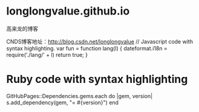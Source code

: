 # longlongvalue.github.io
高来龙的博客

CNDS博客地址：http://blog.csdn.net/longlongvalue
// Javascript code with syntax highlighting.
var fun = function lang(l) {
  dateformat.i18n = require('./lang/' + l)
  return true;
}

# Ruby code with syntax highlighting
GitHubPages::Dependencies.gems.each do |gem, version|
  s.add_dependency(gem, "= #{version}")
end

